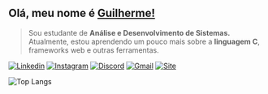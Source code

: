 ## Olá, meu nome é <a href="https://github.com/uguisousa">Guilherme!</a>
<blockquote>
Sou estudante de <b>Análise e Desenvolvimento de Sistemas.</b> Atualmente, estou aprendendo um pouco mais sobre a <b>linguagem C</b>, frameworks web e outras ferramentas.
</blockquote>

[![Linkedin](https://img.shields.io/badge/-linkedin-black?style=for-the-badge&logo=Linkedin)](https://www.linkedin.com/in/uguisousa/)
[![Instagram](https://img.shields.io/badge/-instagram-black?style=for-the-badge&logo=Instagram)](https://www.instagram.com/in/uguisousa/)
[![Discord](https://img.shields.io/badge/-pgui-black?style=for-the-badge&logo=Discord)](#)
[![Gmail](https://img.shields.io/badge/-gmail-black?style=for-the-badge&logo=gmail)](mailto:uguisousa@gmail.com)
[![Site](https://img.shields.io/badge/-site-black?style=for-the-badge&logo=Google)](https://www.guisousa.site)



![Top Langs](https://github-readme-stats.vercel.app/api/top-langs/?username=uguisousa&hide_progress=true&custom_title=Language&theme=dark&hide_border=true&bg_color=000000)





